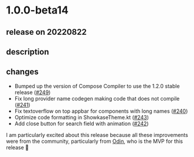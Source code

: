 # 1.0.0-beta14

## release on 20220822
## description
## changes
* Bumped up the version of Compose Compiler to use the 1.2.0 stable release (<a class="issue-link js-issue-link" data-error-text="Failed to load title" data-id="1329045579" data-permission-text="Title is private" data-url="https://github.com/airbnb/Showkase/issues/249" data-hovercard-type="pull_request" data-hovercard-url="/airbnb/Showkase/pull/249/hovercard" href="https://github.com/airbnb/Showkase/pull/249">#249</a>)
* Fix long provider name codegen making code that does not compile (<a class="issue-link js-issue-link" data-error-text="Failed to load title" data-id="1303944596" data-permission-text="Title is private" data-url="https://github.com/airbnb/Showkase/issues/241" data-hovercard-type="pull_request" data-hovercard-url="/airbnb/Showkase/pull/241/hovercard" href="https://github.com/airbnb/Showkase/pull/241">#241</a>)
* Fix textoverflow on top appbar for components with long names (<a class="issue-link js-issue-link" data-error-text="Failed to load title" data-id="1298024087" data-permission-text="Title is private" data-url="https://github.com/airbnb/Showkase/issues/240" data-hovercard-type="pull_request" data-hovercard-url="/airbnb/Showkase/pull/240/hovercard" href="https://github.com/airbnb/Showkase/pull/240">#240</a>)
* Optimize code formatting in ShowkaseTheme.kt (<a class="issue-link js-issue-link" data-error-text="Failed to load title" data-id="1306799144" data-permission-text="Title is private" data-url="https://github.com/airbnb/Showkase/issues/243" data-hovercard-type="pull_request" data-hovercard-url="/airbnb/Showkase/pull/243/hovercard" href="https://github.com/airbnb/Showkase/pull/243">#243</a>)
* Add close button for search field with animation (<a class="issue-link js-issue-link" data-error-text="Failed to load title" data-id="1304794955" data-permission-text="Title is private" data-url="https://github.com/airbnb/Showkase/issues/242" data-hovercard-type="pull_request" data-hovercard-url="/airbnb/Showkase/pull/242/hovercard" href="https://github.com/airbnb/Showkase/pull/242">#242</a>)

I am particularly excited about this release because all these improvements were from the community, particularly from <a href="https://github.com/oas004">Odin</a>, who is the MVP for this release 🥳

